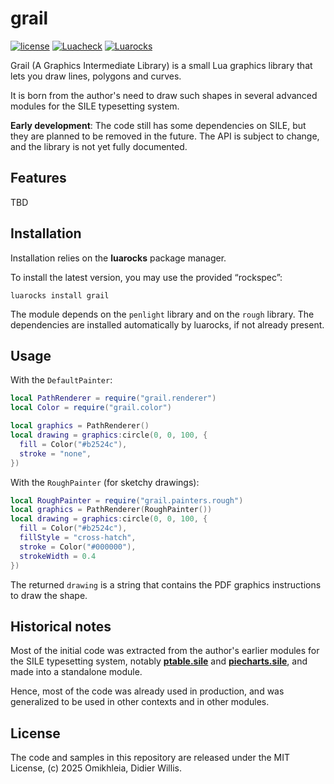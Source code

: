 # grail

[![license](https://img.shields.io/github/license/Omikhleia/grail?label=License)](LICENSE)
[![Luacheck](https://img.shields.io/github/actions/workflow/status/Omikhleia/grail/luacheck.yml?branch=main&label=Luacheck&logo=Lua)](https://github.com/Omikhleia/grail/actions?workflow=Luacheck)
[![Luarocks](https://img.shields.io/luarocks/v/Omikhleia/grail?label=Luarocks&logo=Lua)](https://luarocks.org/modules/Omikhleia/grail)

Grail (A Graphics Intermediate Library) is a small Lua graphics library that lets you draw lines, polygons and curves.

It is born from the author's need to draw such shapes in several advanced modules for the SILE typesetting system.

**Early development**: 
The code still has some dependencies on SILE, but they are planned to be removed in the future.
The API is subject to change, and the library is not yet fully documented.

## Features

TBD

## Installation

Installation relies on the **luarocks** package manager.

To install the latest version, you may use the provided “rockspec”:

```
luarocks install grail
```

The module depends on the `penlight` library and on the `rough` library. The dependencies are installed automatically by luarocks, if not already present.

## Usage

With the `DefaultPainter`:

```lua
local PathRenderer = require("grail.renderer")
local Color = require("grail.color")

local graphics = PathRenderer()
local drawing = graphics:circle(0, 0, 100, {
  fill = Color("#b2524c"),
  stroke = "none",
})
```

With the `RoughPainter` (for sketchy drawings):

```lua
local RoughPainter = require("grail.painters.rough")
local graphics = PathRenderer(RoughPainter())
local drawing = graphics:circle(0, 0, 100, {
  fill = Color("#b2524c"),
  fillStyle = "cross-hatch",
  stroke = Color("#000000"),
  strokeWidth = 0.4
})
```

The returned `drawing` is a string that contains the PDF graphics instructions to draw the shape.

## Historical notes

Most of the initial code was extracted from the author's earlier modules for the SILE typesetting system, notably [**ptable.sile**](https://github.com/Omikhleia/ptable.sile) and [**piecharts.sile**](https://github.com/Omikhleia/piecharts.sile), and made into a standalone module.

Hence, most of the code was already used in production, and was generalized to be used in other contexts and in other modules.

## License

The code and samples in this repository are released under the MIT License, (c) 2025 Omikhleia, Didier Willis.
